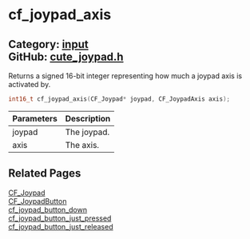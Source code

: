 [](../header.md ':include')

# cf_joypad_axis

Category: [input](/api_reference?id=input)  
GitHub: [cute_joypad.h](https://github.com/RandyGaul/cute_framework/blob/master/include/cute_joypad.h)  
---

Returns a signed 16-bit integer representing how much a joypad axis is activated by.

```cpp
int16_t cf_joypad_axis(CF_Joypad* joypad, CF_JoypadAxis axis);
```

Parameters | Description
--- | ---
joypad | The joypad.
axis | The axis.

## Related Pages

[CF_Joypad](/input/cf_joypad.md)  
[CF_JoypadButton](/input/cf_joypadbutton.md)  
[cf_joypad_button_down](/input/cf_joypad_button_down.md)  
[cf_joypad_button_just_pressed](/input/cf_joypad_button_just_pressed.md)  
[cf_joypad_button_just_released](/input/cf_joypad_button_just_released.md)  
